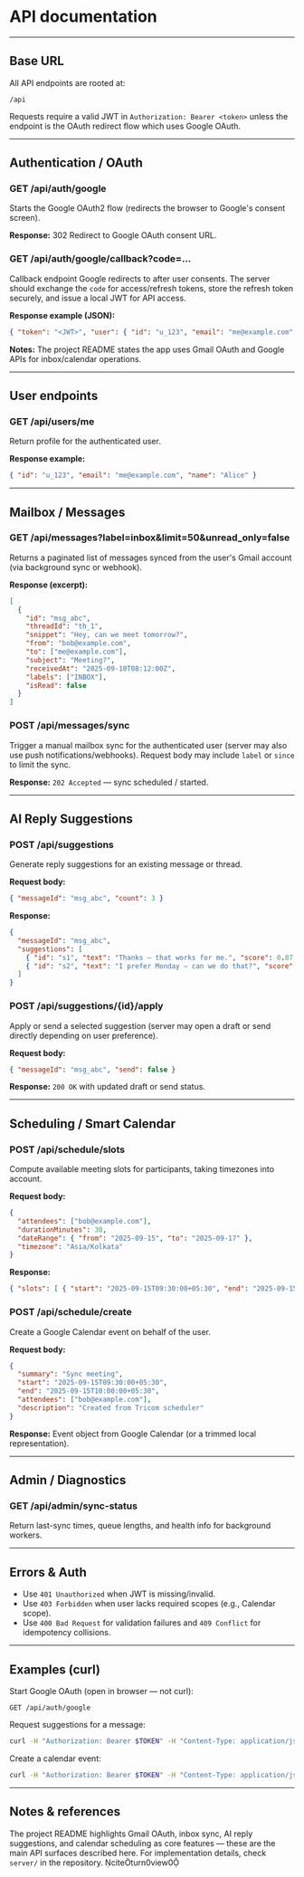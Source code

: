 #  API documentation 


---
## Base URL
All API endpoints are rooted at:

```
/api
```

Requests require a valid JWT in `Authorization: Bearer <token>` unless the endpoint is the OAuth redirect flow which uses Google OAuth.

---
## Authentication / OAuth

### GET /api/auth/google
Starts the Google OAuth2 flow (redirects the browser to Google's consent screen).

**Response:** 302 Redirect to Google OAuth consent URL.

### GET /api/auth/google/callback?code=...
Callback endpoint Google redirects to after user consents. The server should exchange the `code` for access/refresh tokens, store the refresh token securely, and issue a local JWT for API access.

**Response example (JSON):**
```json
{ "token": "<JWT>", "user": { "id": "u_123", "email": "me@example.com" } }
```

**Notes:** The project README states the app uses Gmail OAuth and Google APIs for inbox/calendar operations.

---
## User endpoints

### GET /api/users/me
Return profile for the authenticated user.

**Response example:**
```json
{ "id": "u_123", "email": "me@example.com", "name": "Alice" }
```

---
## Mailbox / Messages

### GET /api/messages?label=inbox&limit=50&unread_only=false
Returns a paginated list of messages synced from the user's Gmail account (via background sync or webhook).

**Response (excerpt):**
```json
[
  {
    "id": "msg_abc",
    "threadId": "th_1",
    "snippet": "Hey, can we meet tomorrow?",
    "from": "bob@example.com",
    "to": ["me@example.com"],
    "subject": "Meeting?",
    "receivedAt": "2025-09-10T08:12:00Z",
    "labels": ["INBOX"],
    "isRead": false
  }
]
```

### POST /api/messages/sync
Trigger a manual mailbox sync for the authenticated user (server may also use push notifications/webhooks). Request body may include `label` or `since` to limit the sync.

**Response:** `202 Accepted` — sync scheduled / started.

---
## AI Reply Suggestions

### POST /api/suggestions
Generate reply suggestions for an existing message or thread.

**Request body:**
```json
{ "messageId": "msg_abc", "count": 3 }
```

**Response:**
```json
{
  "messageId": "msg_abc",
  "suggestions": [
    { "id": "s1", "text": "Thanks — that works for me.", "score": 0.87 },
    { "id": "s2", "text": "I prefer Monday — can we do that?", "score": 0.72 }
  ]
}
```

### POST /api/suggestions/{id}/apply
Apply or send a selected suggestion (server may open a draft or send directly depending on user preference).

**Request body:**
```json
{ "messageId": "msg_abc", "send": false }
```

**Response:** `200 OK` with updated draft or send status.

---
## Scheduling / Smart Calendar

### POST /api/schedule/slots
Compute available meeting slots for participants, taking timezones into account.

**Request body:**
```json
{
  "attendees": ["bob@example.com"],
  "durationMinutes": 30,
  "dateRange": { "from": "2025-09-15", "to": "2025-09-17" },
  "timezone": "Asia/Kolkata"
}
```

**Response:**
```json
{ "slots": [ { "start": "2025-09-15T09:30:00+05:30", "end": "2025-09-15T10:00:00+05:30" } ] }
```

### POST /api/schedule/create
Create a Google Calendar event on behalf of the user.

**Request body:**
```json
{
  "summary": "Sync meeting",
  "start": "2025-09-15T09:30:00+05:30",
  "end": "2025-09-15T10:00:00+05:30",
  "attendees": ["bob@example.com"],
  "description": "Created from Tricom scheduler"
}
```

**Response:** Event object from Google Calendar (or a trimmed local representation).


---
## Admin / Diagnostics

### GET /api/admin/sync-status
Return last-sync times, queue lengths, and health info for background workers.

---
## Errors & Auth
- Use `401 Unauthorized` when JWT is missing/invalid.
- Use `403 Forbidden` when user lacks required scopes (e.g., Calendar scope).
- Use `400 Bad Request` for validation failures and `409 Conflict` for idempotency collisions.

---
## Examples (curl)

Start Google OAuth (open in browser — not curl):
```
GET /api/auth/google
```

Request suggestions for a message:
```bash
curl -H "Authorization: Bearer $TOKEN" -H "Content-Type: application/json" -d '{"messageId":"msg_abc","count":2}' https://your-host/api/suggestions
```

Create a calendar event:
```bash
curl -H "Authorization: Bearer $TOKEN" -H "Content-Type: application/json" -d '{"summary":"Call","start":"2025-09-15T09:30:00+05:30","end":"2025-09-15T10:00:00+05:30","attendees":["bob@example.com"]}' https://your-host/api/schedule/create
```

---
## Notes & references
The project README highlights Gmail OAuth, inbox sync, AI reply suggestions, and calendar scheduling as core features — these are the main API surfaces described here. For implementation details, check `server/` in the repository. citeturn0view0